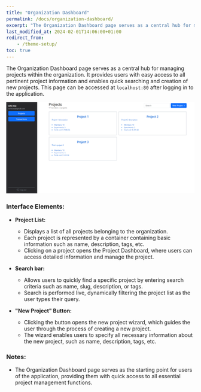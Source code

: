 ```yaml
---
title: "Organization Dashboard"
permalink: /docs/organization-dashboard/
excerpt: "The Organization Dashboard page serves as a central hub for managing projects within the organization"
last_modified_at: 2024-02-01T14:06:00+01:00
redirect_from:
    - /theme-setup/
toc: true
---
```


The Organization Dashboard page serves as a central hub for managing projects within the organization. It provides users with easy access to all pertinent project information and enables quick searching and creation of new projects.
This page can be accessed at `localhost:80` after logging in to the application.

<img src='/docs/assets/images/Organization_Dashboard.png' />

### Interface Elements:

-   **Project List:**

    -   Displays a list of all projects belonging to the organization.
    -   Each project is represented by a container containing basic information such as name, description, tags, etc.
    -   Clicking on a project opens the Project Dashboard, where users can access detailed information and manage the project.

-   **Search bar:**

    -   Allows users to quickly find a specific project by entering search criteria such as name, slug, description, or tags.
    -   Search is performed live, dynamically filtering the project list as the user types their query.

-   **"New Project" Button:**
    -   Clicking the button opens the new project wizard, which guides the user through the process of creating a new project.
    -   The wizard enables users to specify all necessary information about the new project, such as name, description, tags, etc.

### Notes:

-   The Organization Dashboard page serves as the starting point for users of the application, providing them with quick access to all essential project management functions.
